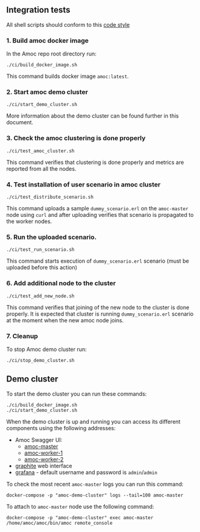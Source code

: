 ## Integration tests

All shell scripts should conform to this
[code style](https://google.github.io/styleguide/shellguide.html)

### 1. Build amoc docker image

In the Amoc repo root directory run:

`./ci/build_docker_image.sh`

This command builds docker image `amoc:latest`.

### 2. Start amoc demo cluster

`./ci/start_demo_cluster.sh`

More information about the demo cluster can be found further in this document.

### 3. Check the amoc clustering is done properly

`./ci/test_amoc_cluster.sh`

This command verifies that clustering is done properly and metrics are reported
from all the nodes.

### 4. Test installation of user scenario in amoc cluster

`./ci/test_distribute_scenario.sh`
 
This command uploads a sample `dummy_scenario.erl` on the `amoc-master` node
using `curl` and after uploading verifies that scenario is propagated to the
worker nodes.

### 5. Run the uploaded scenario.

`./ci/test_run_scenario.sh`

This command starts execution of `dummy_scenario.erl` scenario (must be uploaded
before this action)

### 6. Add additional node to the cluster

`./ci/test_add_new_node.sh`

This command verifies that joining of the new node to the cluster is done properly.
It is expected that cluster is running `dummy_scenario.erl` scenario at the moment
when the new amoc node joins.

### 7. Cleanup

To stop Amoc demo cluster run:

`./ci/stop_demo_cluster.sh`

## Demo cluster

To start the demo cluster you can run these commands:

```
./ci/build_docker_image.sh
./ci/start_demo_cluster.sh
```

When the demo cluster is up and running you can access its
different components using the following addresses:
 * Amoc Swagger UI:
    * [amoc-master](http://localhost:4000/api-docs/)
    * [amoc-worker-1](http://localhost:4001/api-docs/)
    * [amoc-worker-2](http://localhost:4002/api-docs/)
 * [graphite](http://localhost:8080/) web interface
 * [grafana](http://localhost:3000/) - default username and password is `admin`/`admin`

To check the most recent `amoc-master` logs you can run this command:

`docker-compose -p "amoc-demo-cluster" logs --tail=100 amoc-master`

To attach to `amoc-master` node use the following command:

`docker-compose -p "amoc-demo-cluster" exec amoc-master /home/amoc/amoc/bin/amoc remote_console`
